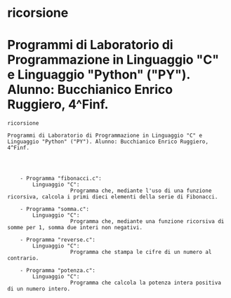 # ricorsione

# Programmi di Laboratorio di Programmazione in Linguaggio "C" e Linguaggio "Python" ("PY"). Alunno: Bucchianico Enrico Ruggiero, 4^Finf.


	ricorsione

	Programmi di Laboratorio di Programmazione in Linguaggio "C" e Linguaggio "Python" ("PY"). Alunno: Bucchianico Enrico Ruggiero, 4^Finf.
	
	

	
		- Programma "fibonacci.c": 
			Linguaggio "C":
						Programma che, mediante l'uso di una funzione ricorsiva, calcola i primi dieci elementi della serie di Fibonacci.
						
		- Programma "somma.c":
			Linguaggio "C":
						Programma che, mediante una funzione ricorsiva di somme per 1, somma due interi non negativi.
						
		- Programma "reverse.c":
			Linguaggio "C":
						Programma che stampa le cifre di un numero al contrario.
						
		- Programma "potenza.c":
			Linguaggio "C":
						Programma che calcola la potenza intera positiva di un numero intero.